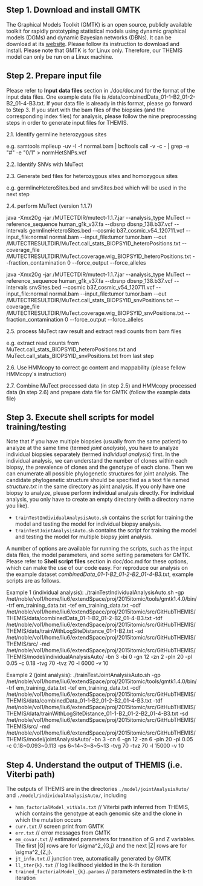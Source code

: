 ## Step 1. Download and install GMTK

The Graphical Models Toolkit (GMTK) is an open source, publicly available toolkit for rapidly prototyping statistical models using dynamic graphical models (DGMs) and dynamic Bayesian networks (DBNs). 
It can be download at its [website](http://melodi.ee.washington.edu/gmtk/). Please follow its instruction to download and install.
Please note that GMTK is for Linux only. 
Therefore, our THEMIS model can only be run on a Linux machine.

## Step 2. Prepare input file 

Please refer to __Input data files__ section in ./doc/doc.md for the format of the input data files.
One example data file is /data/combinedData_01-1-B2_01-2-B2_01-4-B3.txt.
If your data file is already in this format, please go forward to Step 3.
If you start with the bam files of the biopsies (and the corresponding index files) for analysis, please follow the nine preprocessing steps in order to generate input files for THEMIS.

2.1. Identify germline heterozygous sites

e.g. samtools mpileup -uv -I -f normal.bam | bcftools call -v -c - | grep -e "#" -e "0/1" > normHetSNPs.vcf

2.2. Identify SNVs with MuTect 

2.3. Generate bed files for heterozygous sites and homozygous sites

e.g. germlineHeteroSites.bed and snvSites.bed which will be used in the next step

2.4. perform MuTect (version 1.1.7) 

java -Xmx20g -jar /MUTECTDIR/mutect-1.1.7.jar --analysis_type MuTect --reference_sequence human_g1k_v37.fa --dbsnp dbsnp_138.b37.vcf --intervals germlineHeteroSites.bed --cosmic b37_cosmic_v54_120711.vcf --input_file:normal normal.bam --input_file:tumor tumor.bam --out /MUTECTRESULTDIR/MuTect.call_stats_BIOPSYID_heteroPositions.txt --coverage_file /MUTECTRESULTDIR/MuTect.coverage.wig_BIOPSYID_heteroPositions.txt --fraction_contamination 0 --force_output --force_alleles

java -Xmx20g -jar /MUTECTDIR/mutect-1.1.7.jar --analysis_type MuTect --reference_sequence human_g1k_v37.fa --dbsnp dbsnp_138.b37.vcf --intervals snvSites.bed --cosmic b37_cosmic_v54_120711.vcf --input_file:normal normal.bam --input_file:tumor tumor.bam --out /MUTECTRESULTDIR/MuTect.call_stats_BIOPSYID_snvPositions.txt --coverage_file /MUTECTRESULTDIR/MuTect.coverage.wig_BIOPSYID_snvPositions.txt --fraction_contamination 0 --force_output --force_alleles

2.5. process MuTect raw result and extract read counts from bam files

e.g. extract read counts from MuTect.call_stats_BIOPSYID_heteroPositions.txt and MuTect.call_stats_BIOPSYID_snvPositions.txt from last step

2.6. Use HMMcopy to correct gc content and mappability (please fellow HMMcopy's instruction)

2.7. Combine MuTect processed data (in step 2.5) and HMMcopy processed data (in step 2.6) and prepare data file for GMTK (follow the example data file)

## Step 3. Execute shell scripts for model training/testing
Note that if you have multiple biopsies (usually from the same patient) to analyze at the same time (termed *joint analysis*), you have to analyze individual biopsies separately (termed *individual analysis*) first.
In the individual analysis, we can understand the number of clones within each biopsy, the prevalence of clones and the genotype of each clone.
Then we can enumerate all possible phylogenetic structures for joint analysis.
The candidate phylogenetic structure should be specified as a text file named *structure.txt* in the same directory as joint analysis.
If you only have one biopsy to analyze, please perform individual analysis directly.
For individual analysis, you only have to create an empty directory (with a directory name you like).

* `trainTestIndividualAnalysisAuto.sh` contains the script for training the model and testing the model for individual biopsy analysis.
* `trainTestJointAnalysisAuto.sh` contains the script for training the model and testing the model for multiple biopsy joint analysis.

A number of options are available for running the scripts, such as the input data files, the model parameters, and some setting parameters for GMTK.
Please refer to __Shell script files__ section in doc/doc.md for these options, which can make the use of our code easy.
For reproduce our analysis on the example dataset *combinedData_01-1-B2_01-2-B2_01-4-B3.txt*, example scripts are as follows.

Example 1 (individual analysis): ./trainTestIndividualAnalysisAuto.sh -gp /net/noble/vol1/home/liu6/extendSpace/proj/2015itomic/tools/gmtk1.4.0/bin/ -trf em_training_data.txt -tef em_training_data.txt -odf /net/noble/vol1/home/liu6/extendSpace/proj/2015itomic/src/GitHubTHEMIS/THEMIS/data/combinedData_01-1-B2_01-2-B2_01-4-B3.txt -tdf /net/noble/vol1/home/liu6/extendSpace/proj/2015itomic/src/GitHubTHEMIS/THEMIS/data/trainWithLogSiteDistance_01-1-B2.txt -sd /net/noble/vol1/home/liu6/extendSpace/proj/2015itomic/src/GitHubTHEMIS/THEMIS/src/ -md /net/noble/vol1/home/liu6/extendSpace/proj/2015itomic/src/GitHubTHEMIS/THEMIS/model/individualAnalysisAuto/ -bn 3 -bi 0 -gn 12 -zn 2 -pln 20 -pl 0.05 -c 0.18 -tvg 70 -tvz 70 -l 6000 -v 10 

Example 2 (joint analysis): ./trainTestJointAnalysisAuto.sh -gp /net/noble/vol1/home/liu6/extendSpace/proj/2015itomic/tools/gmtk1.4.0/bin/ -trf em_training_data.txt -tef em_training_data.txt -odf /net/noble/vol1/home/liu6/extendSpace/proj/2015itomic/src/GitHubTHEMIS/THEMIS/data/combinedData_01-1-B2_01-2-B2_01-4-B3.txt -tdf /net/noble/vol1/home/liu6/extendSpace/proj/2015itomic/src/GitHubTHEMIS/THEMIS/data/trainWithLogSiteDistance_01-1-B2_01-2-B2_01-4-B3.txt -sd /net/noble/vol1/home/liu6/extendSpace/proj/2015itomic/src/GitHubTHEMIS/THEMIS/src/ -md /net/noble/vol1/home/liu6/extendSpace/proj/2015itomic/src/GitHubTHEMIS/THEMIS/model/jointAnalysisAuto/ -bn 3 -cn 6 -gn 12 -zn 6 -pln 20 -pl 0.05 -c 0.18~0.093~0.113 -ps 6~14~3~8~5~13 -tvg 70 -tvz 70 -l 15000 -v 10 

## Step 4. Understand the output of THEMIS (i.e. Viterbi path) 

The outputs of THEMIS are in the directories `./model/jointAnalysisAuto/` and `./model/individualAnalysisAuto/`, including

* `hmm_factorialModel_vitVals.txt`  // Viterbi path inferred from THEMIS, which contains the genotype at each genomic site and the clone in which the mutation occurs
* `curr.txt`  // screen print from GMTK
* `err.txt`  // error messages from GMTK
* `em_covar.txt`  // estimated parameters for transition of G and Z variables. The first |G| rows are for \sigma^2_{G,j} and the next |Z| rows are for \sigma^2_{Z,j}.
* `jt_info.txt`  // junction tree, automatically generated by GMTK
* `ll_iter{k}.txt`  // log likelihood yielded in the k-th iteration  
* `trained_factorialModel_{k}.params`  // parameters estimated in the k-th iteration  


